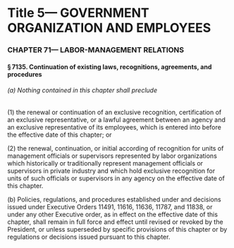 
# Title 5— GOVERNMENT ORGANIZATION AND EMPLOYEES
### CHAPTER 71— LABOR-MANAGEMENT RELATIONS
#### § 7135. Continuation of existing laws, recognitions, agreements, and procedures
###### (a) Nothing contained in this chapter shall preclude

(1) the renewal or continuation of an exclusive recognition, certification of an exclusive representative, or a lawful agreement between an agency and an exclusive representative of its employees, which is entered into before the effective date of this chapter; or

(2) the renewal, continuation, or initial according of recognition for units of management officials or supervisors represented by labor organizations which historically or traditionally represent management officials or supervisors in private industry and which hold exclusive recognition for units of such officials or supervisors in any agency on the effective date of this chapter.

(b) Policies, regulations, and procedures established under and decisions issued under Executive Orders 11491, 11616, 11636, 11787, and 11838, or under any other Executive order, as in effect on the effective date of this chapter, shall remain in full force and effect until revised or revoked by the President, or unless superseded by specific provisions of this chapter or by regulations or decisions issued pursuant to this chapter.
